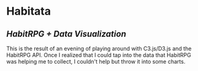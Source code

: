 # Habitata

## *HabitRPG + Data Visualization*

This is the result of an evening of playing around with C3.js/D3.js and the HabitRPG API. 
Once I realized that I could tap into the data that HabitRPG was helping me to collect, I 
couldn't help but throw it into some charts. 